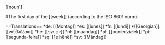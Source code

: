 [[noun]]

#The first day of the [[week]] (according to the ISO 8601 norm).

==Translations==
*de: [[Montag]]
*es: [[lunes]]
*fr: [[lundi]]
*[[Georgian]]: [[ორშაბათი]]
*he: [[יום שני]]
*nl: [[maandag]]
*pl: [[poniedziałek]]
*pt: [[segunda-feira]]
*sq: [[e h&euml;n&euml;]]
*sv: [[Måndag]]